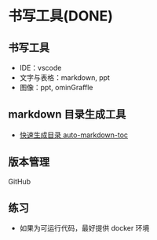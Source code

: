 <!--Copyright © ZOMI 适用于[License](https://github.com/chenzomi12/DeepLearningSystem)版权许可-->

# 书写工具(DONE)

## 书写工具

- IDE：vscode
- 文字与表格：markdown, ppt
- 图像：ppt, ominGraffle

## markdown 目录生成工具

- [快速生成目录 auto-markdown-toc](https://marketplace.visualstudio.com/items?itemName=huntertran.auto-markdown-toc)

## 版本管理

GitHub

## 练习

- 如果为可运行代码，最好提供 docker 环境
